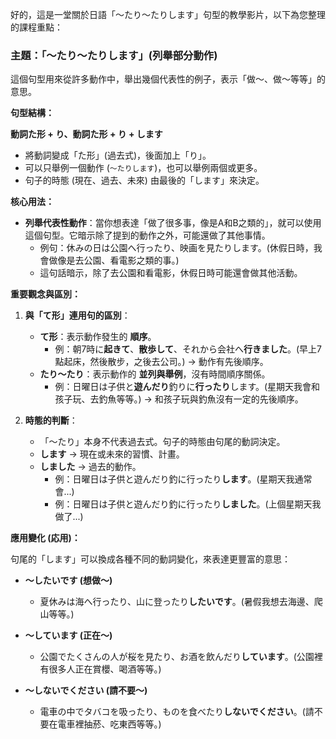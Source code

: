 
好的，這是一堂關於日語「～たり～たりします」句型的教學影片，以下為您整理的課程重點：

### **主題：「～たり～たりします」(列舉部分動作)**

這個句型用來從許多動作中，舉出幾個代表性的例子，表示「做～、做～等等」的意思。

**句型結構：**

**動詞た形 + り、動詞た形 + り + します**

*   將動詞變成「た形」(過去式)，後面加上「り」。
*   可以只舉例一個動作 (`～たりします`)，也可以舉例兩個或更多。
*   句子的時態 (現在、過去、未來) 由最後的「します」來決定。

**核心用法：**

*   **列舉代表性動作**：當你想表達「做了很多事，像是A和B之類的」，就可以使用這個句型。它暗示除了提到的動作之外，可能還做了其他事情。
    *   例句：休みの日は公園へ行ったり、映画を見たりします。(休假日時，我會做像是去公園、看電影之類的事。)
    *   這句話暗示，除了去公園和看電影，休假日時可能還會做其他活動。

**重要觀念與區別：**

1.  **與「て形」連用句的區別**：
    *   **て形**：表示動作發生的 **順序**。
        *   例：朝7時に**起きて**、**散歩して**、それから会社へ**行きました**。(早上7點起床，然後散步，之後去公司。) → 動作有先後順序。
    *   **たり～たり**：表示動作的 **並列與舉例**，沒有時間順序關係。
        *   例：日曜日は子供と**遊んだり**釣りに**行ったり**します。(星期天我會和孩子玩、去釣魚等等。) → 和孩子玩與釣魚沒有一定的先後順序。

2.  **時態的判斷**：
    *   「～たり」本身不代表過去式。句子的時態由句尾的動詞決定。
    *   **します** → 現在或未來的習慣、計畫。
    *   **しました** → 過去的動作。
        *   例：日曜日は子供と遊んだり釣に行ったり**します**。(星期天我通常會...)
        *   例：日曜日は子供と遊んだり釣に行ったり**しました**。(上個星期天我做了...)

**應用變化 (応用)：**

句尾的「します」可以換成各種不同的動詞變化，來表達更豐富的意思：

*   **～したいです (想做～)**
    *   夏休みは海へ行ったり、山に登ったり**したいです**。(暑假我想去海邊、爬山等等。)

*   **～しています (正在～)**
    *   公園でたくさんの人が桜を見たり、お酒を飲んだり**しています**。(公園裡有很多人正在賞櫻、喝酒等等。)

*   **～しないでください (請不要～)**
    *   電車の中でタバコを吸ったり、ものを食べたり**しないでください**。(請不要在電車裡抽菸、吃東西等等。)
